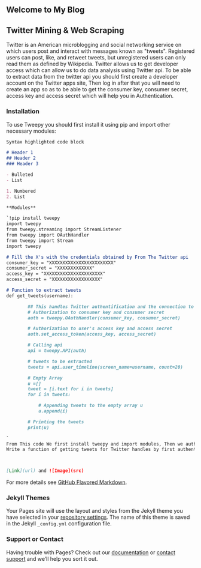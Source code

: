 ## Welcome to My Blog

## Twitter Mining & Web Scraping

Twitter is an American microblogging and social networking service on which users post and interact with messages known as "tweets". Registered users can post, like, and retweet tweets, but unregistered users can only read them as defined by Wikipedia.
Twitter allows us to get developer access which can allow us to do data analysis using Twitter api. To be able to extract data from the twitter api you should first create a developer account on the Twitter apps site, Then log in after that you will need to create an app so as to be able to get the consumer key, consumer secret, access key and access secret which will help you in Authentication.


### Installation

To use Tweepy you should first install it using pip and import other necessary modules:


```markdown
Syntax highlighted code block

# Header 1
## Header 2
### Header 3

- Bulleted
- List

1. Numbered
2. List

**Modules** 

`!pip install tweepy
import tweepy
from tweepy.streaming import StreamListener
from tweepy import OAuthHandler
from tweepy import Stream
import tweepy 

# Fill the X's with the credentials obtained by From The Twitter api
consumer_key = "XXXXXXXXXXXXXXXXXXXXXXXX"
consumer_secret = "XXXXXXXXXXXXX"
access_key = "XXXXXXXXXXXXXXXXXXXXXX"
access_secret = "XXXXXXXXXXXXXXXXXX"

# Function to extract tweets 
def get_tweets(username):

		## This handles Twitter authentification and the connection to Twitter Streaming API
		# Authorization to consumer key and consumer secret 
		auth = tweepy.OAuthHandler(consumer_key, consumer_secret) 

		# Authorization to user's access key and access secret 
		auth.set_access_token(access_key, access_secret) 

		# Calling api 
		api = tweepy.API(auth) 

		# tweets to be extracted 
		tweets = api.user_timeline(screen_name=username, count=20) 

		# Empty Array 
		u =[] 
		tweet = [i.text for i in tweets]
		for i in tweets: 

			# Appending tweets to the empty array u 
			u.append(i) 

		# Printing the tweets 
		print(u) 

` 
From This code We first install tweepy and import modules, Then we authenticate using the credentials obtained from the Twitter developer account.
Write a function of getting tweets for Twitter handles by first authenticating your key and calling the api Then Extract data from the api.



[Link](url) and ![Image](src)
```

For more details see [GitHub Flavored Markdown](https://guides.github.com/features/mastering-markdown/).

### Jekyll Themes

Your Pages site will use the layout and styles from the Jekyll theme you have selected in your [repository settings](https://github.com/evelyne250/evelyne250.github.io/settings). The name of this theme is saved in the Jekyll `_config.yml` configuration file.

### Support or Contact

Having trouble with Pages? Check out our [documentation](https://help.github.com/categories/github-pages-basics/) or [contact support](https://github.com/contact) and we’ll help you sort it out.
